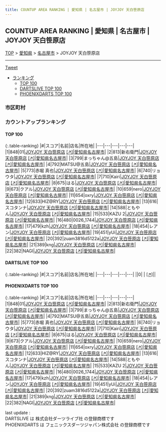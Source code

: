 ```yaml
---
title: COUNTUP AREA RANKING | 愛知県 | 名古屋市 | JOYJOY 天白笹原店
---
```

## COUNTUP AREA RANKING | 愛知県 | 名古屋市 | JOYJOY 天白笹原店

[TOP](/darts/rank/) > [愛知県](/darts/rank/愛知県/) > [名古屋市](/darts/rank/愛知県/名古屋市/) > JOYJOY 天白笹原店

___

<a href="https://twitter.com/share?ref_src=twsrc%5Etfw" data-text="COUNTUP AREA RANKING | 愛知県名古屋市JOYJOY 天白笹原店" class="twitter-share-button" data-hashtags="DARTSLIVE,PHOENIXDARTS,darts,ダーツ" data-show-count="false">Tweet</a>

* [ランキング](#カウントアップランキング)
    * [TOP 100](#top-100)
    * [DARTSLIVE TOP 100](#dartslive-top-100)
    * [PHOENIXDARTS TOP 100](#phoenixdarts-top-100)

### 市区町村

<ul>

</ul>

### カウントアップランキング

#### TOP 100



{:.table-ranking}
|#|スコア|名前|店名|所在地|
|---|---|---|---|---|
|1|848|<span class="rank-name-pd">01</span>|<a href="/darts/rank/shops/9830.html">JOYJOY 天白笹原店</a> <a href="https://vs.phoenixdarts.com/jp/shop/shopDetailInfo/s_9830?s_seq=9830">[↗]</a>|<a href="/darts/rank/愛知県/名古屋市">愛知県名古屋市</a>|
|2|813|<span class="rank-name-pd">新右衛門</span>|<a href="/darts/rank/shops/9830.html">JOYJOY 天白笹原店</a> <a href="https://vs.phoenixdarts.com/jp/shop/shopDetailInfo/s_9830?s_seq=9830">[↗]</a>|<a href="/darts/rank/愛知県/名古屋市">愛知県名古屋市</a>|
|3|799|<span class="rank-name-pd">まっちゃん@五島</span>|<a href="/darts/rank/shops/9830.html">JOYJOY 天白笹原店</a> <a href="https://vs.phoenixdarts.com/jp/shop/shopDetailInfo/s_9830?s_seq=9830">[↗]</a>|<a href="/darts/rank/愛知県/名古屋市">愛知県名古屋市</a>|
|4|792|<span class="rank-name-pd">MATSU@五島</span>|<a href="/darts/rank/shops/9830.html">JOYJOY 天白笹原店</a> <a href="https://vs.phoenixdarts.com/jp/shop/shopDetailInfo/s_9830?s_seq=9830">[↗]</a>|<a href="/darts/rank/愛知県/名古屋市">愛知県名古屋市</a>|
|5|773|<span class="rank-name-pd"><span class="pro-icon-pd"></span>赤堀 真也</span>|<a href="/darts/rank/shops/9830.html">JOYJOY 天白笹原店</a> <a href="https://vs.phoenixdarts.com/jp/shop/shopDetailInfo/s_9830?s_seq=9830">[↗]</a>|<a href="/darts/rank/愛知県/名古屋市">愛知県名古屋市</a>|
|6|740|<span class="rank-name-pd">リョウタ</span>|<a href="/darts/rank/shops/9830.html">JOYJOY 天白笹原店</a> <a href="https://vs.phoenixdarts.com/jp/shop/shopDetailInfo/s_9830?s_seq=9830">[↗]</a>|<a href="/darts/rank/愛知県/名古屋市">愛知県名古屋市</a>|
|7|710|<span class="rank-name-pd">Kairi</span>|<a href="/darts/rank/shops/9830.html">JOYJOY 天白笹原店</a> <a href="https://vs.phoenixdarts.com/jp/shop/shopDetailInfo/s_9830?s_seq=9830">[↗]</a>|<a href="/darts/rank/愛知県/名古屋市">愛知県名古屋市</a>|
|8|675|<span class="rank-name-pd">はる</span>|<a href="/darts/rank/shops/9830.html">JOYJOY 天白笹原店</a> <a href="https://vs.phoenixdarts.com/jp/shop/shopDetailInfo/s_9830?s_seq=9830">[↗]</a>|<a href="/darts/rank/愛知県/名古屋市">愛知県名古屋市</a>|
|9|673|<span class="rank-name-pd">クアル</span>|<a href="/darts/rank/shops/9830.html">JOYJOY 天白笹原店</a> <a href="https://vs.phoenixdarts.com/jp/shop/shopDetailInfo/s_9830?s_seq=9830">[↗]</a>|<a href="/darts/rank/愛知県/名古屋市">愛知県名古屋市</a>|
|10|659|<span class="rank-name-pd">nero</span>|<a href="/darts/rank/shops/9830.html">JOYJOY 天白笹原店</a> <a href="https://vs.phoenixdarts.com/jp/shop/shopDetailInfo/s_9830?s_seq=9830">[↗]</a>|<a href="/darts/rank/愛知県/名古屋市">愛知県名古屋市</a>|
|11|654|<span class="rank-name-pd">oxry</span>|<a href="/darts/rank/shops/9830.html">JOYJOY 天白笹原店</a> <a href="https://vs.phoenixdarts.com/jp/shop/shopDetailInfo/s_9830?s_seq=9830">[↗]</a>|<a href="/darts/rank/愛知県/名古屋市">愛知県名古屋市</a>|
|12|633|<span class="rank-name-pd">HIZ@RY</span>|<a href="/darts/rank/shops/9830.html">JOYJOY 天白笹原店</a> <a href="https://vs.phoenixdarts.com/jp/shop/shopDetailInfo/s_9830?s_seq=9830">[↗]</a>|<a href="/darts/rank/愛知県/名古屋市">愛知県名古屋市</a>|
|13|616|<span class="rank-name-pd">スコタンナ</span>|<a href="/darts/rank/shops/9830.html">JOYJOY 天白笹原店</a> <a href="https://vs.phoenixdarts.com/jp/shop/shopDetailInfo/s_9830?s_seq=9830">[↗]</a>|<a href="/darts/rank/愛知県/名古屋市">愛知県名古屋市</a>|
|14|588|<span class="rank-name-pd">ともやん</span>|<a href="/darts/rank/shops/9830.html">JOYJOY 天白笹原店</a> <a href="https://vs.phoenixdarts.com/jp/shop/shopDetailInfo/s_9830?s_seq=9830">[↗]</a>|<a href="/darts/rank/愛知県/名古屋市">愛知県名古屋市</a>|
|15|533|<span class="rank-name-pd">KAZU 2</span>|<a href="/darts/rank/shops/9830.html">JOYJOY 天白笹原店</a> <a href="https://vs.phoenixdarts.com/jp/shop/shopDetailInfo/s_9830?s_seq=9830">[↗]</a>|<a href="/darts/rank/愛知県/名古屋市">愛知県名古屋市</a>|
|16|480|<span class="rank-name-pd">0026_1744</span>|<a href="/darts/rank/shops/9830.html">JOYJOY 天白笹原店</a> <a href="https://vs.phoenixdarts.com/jp/shop/shopDetailInfo/s_9830?s_seq=9830">[↗]</a>|<a href="/darts/rank/愛知県/名古屋市">愛知県名古屋市</a>|
|17|479|<span class="rank-name-pd">kzh</span>|<a href="/darts/rank/shops/9830.html">JOYJOY 天白笹原店</a> <a href="https://vs.phoenixdarts.com/jp/shop/shopDetailInfo/s_9830?s_seq=9830">[↗]</a>|<a href="/darts/rank/愛知県/名古屋市">愛知県名古屋市</a>|
|18|454|<span class="rank-name-pd">レアン</span>|<a href="/darts/rank/shops/9830.html">JOYJOY 天白笹原店</a> <a href="https://vs.phoenixdarts.com/jp/shop/shopDetailInfo/s_9830?s_seq=9830">[↗]</a>|<a href="/darts/rank/愛知県/名古屋市">愛知県名古屋市</a>|
|19|451|<span class="rank-name-pd">yUi</span>|<a href="/darts/rank/shops/9830.html">JOYJOY 天白笹原店</a> <a href="https://vs.phoenixdarts.com/jp/shop/shopDetailInfo/s_9830?s_seq=9830">[↗]</a>|<a href="/darts/rank/愛知県/名古屋市">愛知県名古屋市</a>|
|20|392|<span class="rank-name-pd">zuam3816d5122a</span>|<a href="/darts/rank/shops/9830.html">JOYJOY 天白笹原店</a> <a href="https://vs.phoenixdarts.com/jp/shop/shopDetailInfo/s_9830?s_seq=9830">[↗]</a>|<a href="/darts/rank/愛知県/名古屋市">愛知県名古屋市</a>|
|21|389|<span class="rank-name-pd">kng</span>|<a href="/darts/rank/shops/9830.html">JOYJOY 天白笹原店</a> <a href="https://vs.phoenixdarts.com/jp/shop/shopDetailInfo/s_9830?s_seq=9830">[↗]</a>|<a href="/darts/rank/愛知県/名古屋市">愛知県名古屋市</a>|
|22|382|<span class="rank-name-pd">NAGI</span>|<a href="/darts/rank/shops/9830.html">JOYJOY 天白笹原店</a> <a href="https://vs.phoenixdarts.com/jp/shop/shopDetailInfo/s_9830?s_seq=9830">[↗]</a>|<a href="/darts/rank/愛知県/名古屋市">愛知県名古屋市</a>|


#### DARTSLIVE TOP 100



{:.table-ranking}
|#|スコア|名前|店名|所在地|
|---|---|---|---|---|
||0|<span class="rank-name-dl"> </span>|<a href="/darts/rank/shops/.html"></a> <a href="">[↗]</a>|<a href="/darts/rank//"></a>|


#### PHOENIXDARTS TOP 100



{:.table-ranking}
|#|スコア|名前|店名|所在地|
|---|---|---|---|---|
|1|848|<span class="rank-name-pd">01</span>|<a href="/darts/rank/shops/9830.html">JOYJOY 天白笹原店</a> <a href="https://vs.phoenixdarts.com/jp/shop/shopDetailInfo/s_9830?s_seq=9830">[↗]</a>|<a href="/darts/rank/愛知県/名古屋市">愛知県名古屋市</a>|
|2|813|<span class="rank-name-pd">新右衛門</span>|<a href="/darts/rank/shops/9830.html">JOYJOY 天白笹原店</a> <a href="https://vs.phoenixdarts.com/jp/shop/shopDetailInfo/s_9830?s_seq=9830">[↗]</a>|<a href="/darts/rank/愛知県/名古屋市">愛知県名古屋市</a>|
|3|799|<span class="rank-name-pd">まっちゃん@五島</span>|<a href="/darts/rank/shops/9830.html">JOYJOY 天白笹原店</a> <a href="https://vs.phoenixdarts.com/jp/shop/shopDetailInfo/s_9830?s_seq=9830">[↗]</a>|<a href="/darts/rank/愛知県/名古屋市">愛知県名古屋市</a>|
|4|792|<span class="rank-name-pd">MATSU@五島</span>|<a href="/darts/rank/shops/9830.html">JOYJOY 天白笹原店</a> <a href="https://vs.phoenixdarts.com/jp/shop/shopDetailInfo/s_9830?s_seq=9830">[↗]</a>|<a href="/darts/rank/愛知県/名古屋市">愛知県名古屋市</a>|
|5|773|<span class="rank-name-pd"><span class="pro-icon-pd"></span>赤堀 真也</span>|<a href="/darts/rank/shops/9830.html">JOYJOY 天白笹原店</a> <a href="https://vs.phoenixdarts.com/jp/shop/shopDetailInfo/s_9830?s_seq=9830">[↗]</a>|<a href="/darts/rank/愛知県/名古屋市">愛知県名古屋市</a>|
|6|740|<span class="rank-name-pd">リョウタ</span>|<a href="/darts/rank/shops/9830.html">JOYJOY 天白笹原店</a> <a href="https://vs.phoenixdarts.com/jp/shop/shopDetailInfo/s_9830?s_seq=9830">[↗]</a>|<a href="/darts/rank/愛知県/名古屋市">愛知県名古屋市</a>|
|7|710|<span class="rank-name-pd">Kairi</span>|<a href="/darts/rank/shops/9830.html">JOYJOY 天白笹原店</a> <a href="https://vs.phoenixdarts.com/jp/shop/shopDetailInfo/s_9830?s_seq=9830">[↗]</a>|<a href="/darts/rank/愛知県/名古屋市">愛知県名古屋市</a>|
|8|675|<span class="rank-name-pd">はる</span>|<a href="/darts/rank/shops/9830.html">JOYJOY 天白笹原店</a> <a href="https://vs.phoenixdarts.com/jp/shop/shopDetailInfo/s_9830?s_seq=9830">[↗]</a>|<a href="/darts/rank/愛知県/名古屋市">愛知県名古屋市</a>|
|9|673|<span class="rank-name-pd">クアル</span>|<a href="/darts/rank/shops/9830.html">JOYJOY 天白笹原店</a> <a href="https://vs.phoenixdarts.com/jp/shop/shopDetailInfo/s_9830?s_seq=9830">[↗]</a>|<a href="/darts/rank/愛知県/名古屋市">愛知県名古屋市</a>|
|10|659|<span class="rank-name-pd">nero</span>|<a href="/darts/rank/shops/9830.html">JOYJOY 天白笹原店</a> <a href="https://vs.phoenixdarts.com/jp/shop/shopDetailInfo/s_9830?s_seq=9830">[↗]</a>|<a href="/darts/rank/愛知県/名古屋市">愛知県名古屋市</a>|
|11|654|<span class="rank-name-pd">oxry</span>|<a href="/darts/rank/shops/9830.html">JOYJOY 天白笹原店</a> <a href="https://vs.phoenixdarts.com/jp/shop/shopDetailInfo/s_9830?s_seq=9830">[↗]</a>|<a href="/darts/rank/愛知県/名古屋市">愛知県名古屋市</a>|
|12|633|<span class="rank-name-pd">HIZ@RY</span>|<a href="/darts/rank/shops/9830.html">JOYJOY 天白笹原店</a> <a href="https://vs.phoenixdarts.com/jp/shop/shopDetailInfo/s_9830?s_seq=9830">[↗]</a>|<a href="/darts/rank/愛知県/名古屋市">愛知県名古屋市</a>|
|13|616|<span class="rank-name-pd">スコタンナ</span>|<a href="/darts/rank/shops/9830.html">JOYJOY 天白笹原店</a> <a href="https://vs.phoenixdarts.com/jp/shop/shopDetailInfo/s_9830?s_seq=9830">[↗]</a>|<a href="/darts/rank/愛知県/名古屋市">愛知県名古屋市</a>|
|14|588|<span class="rank-name-pd">ともやん</span>|<a href="/darts/rank/shops/9830.html">JOYJOY 天白笹原店</a> <a href="https://vs.phoenixdarts.com/jp/shop/shopDetailInfo/s_9830?s_seq=9830">[↗]</a>|<a href="/darts/rank/愛知県/名古屋市">愛知県名古屋市</a>|
|15|533|<span class="rank-name-pd">KAZU 2</span>|<a href="/darts/rank/shops/9830.html">JOYJOY 天白笹原店</a> <a href="https://vs.phoenixdarts.com/jp/shop/shopDetailInfo/s_9830?s_seq=9830">[↗]</a>|<a href="/darts/rank/愛知県/名古屋市">愛知県名古屋市</a>|
|16|480|<span class="rank-name-pd">0026_1744</span>|<a href="/darts/rank/shops/9830.html">JOYJOY 天白笹原店</a> <a href="https://vs.phoenixdarts.com/jp/shop/shopDetailInfo/s_9830?s_seq=9830">[↗]</a>|<a href="/darts/rank/愛知県/名古屋市">愛知県名古屋市</a>|
|17|479|<span class="rank-name-pd">kzh</span>|<a href="/darts/rank/shops/9830.html">JOYJOY 天白笹原店</a> <a href="https://vs.phoenixdarts.com/jp/shop/shopDetailInfo/s_9830?s_seq=9830">[↗]</a>|<a href="/darts/rank/愛知県/名古屋市">愛知県名古屋市</a>|
|18|454|<span class="rank-name-pd">レアン</span>|<a href="/darts/rank/shops/9830.html">JOYJOY 天白笹原店</a> <a href="https://vs.phoenixdarts.com/jp/shop/shopDetailInfo/s_9830?s_seq=9830">[↗]</a>|<a href="/darts/rank/愛知県/名古屋市">愛知県名古屋市</a>|
|19|451|<span class="rank-name-pd">yUi</span>|<a href="/darts/rank/shops/9830.html">JOYJOY 天白笹原店</a> <a href="https://vs.phoenixdarts.com/jp/shop/shopDetailInfo/s_9830?s_seq=9830">[↗]</a>|<a href="/darts/rank/愛知県/名古屋市">愛知県名古屋市</a>|
|20|392|<span class="rank-name-pd">zuam3816d5122a</span>|<a href="/darts/rank/shops/9830.html">JOYJOY 天白笹原店</a> <a href="https://vs.phoenixdarts.com/jp/shop/shopDetailInfo/s_9830?s_seq=9830">[↗]</a>|<a href="/darts/rank/愛知県/名古屋市">愛知県名古屋市</a>|
|21|389|<span class="rank-name-pd">kng</span>|<a href="/darts/rank/shops/9830.html">JOYJOY 天白笹原店</a> <a href="https://vs.phoenixdarts.com/jp/shop/shopDetailInfo/s_9830?s_seq=9830">[↗]</a>|<a href="/darts/rank/愛知県/名古屋市">愛知県名古屋市</a>|
|22|382|<span class="rank-name-pd">NAGI</span>|<a href="/darts/rank/shops/9830.html">JOYJOY 天白笹原店</a> <a href="https://vs.phoenixdarts.com/jp/shop/shopDetailInfo/s_9830?s_seq=9830">[↗]</a>|<a href="/darts/rank/愛知県/名古屋市">愛知県名古屋市</a>|


<div class="footer border-top border-gray-light mt-5 pt-3 text-right text-gray">
    last update : <span style="font-weight: italic" id="foot_last_modified"></span><br />
    DARTSLIVE は 株式会社ダーツライブ社 の登録商標です<br />
    PHOENIXDARTS は フェニックスダーツジャパン株式会社 の登録商標です<br />
</div>

<script src="https://cdnjs.cloudflare.com/ajax/libs/jquery.tablesorter/2.31.3/js/jquery.tablesorter.min.js" integrity="sha512-qzgd5cYSZcosqpzpn7zF2ZId8f/8CHmFKZ8j7mU4OUXTNRd5g+ZHBPsgKEwoqxCtdQvExE5LprwwPAgoicguNg==" crossorigin="anonymous" referrerpolicy="no-referrer"></script>
<link rel="stylesheet" href="https://cdnjs.cloudflare.com/ajax/libs/jquery.tablesorter/2.31.3/css/theme.default.min.css" integrity="sha512-wghhOJkjQX0Lh3NSWvNKeZ0ZpNn+SPVXX1Qyc9OCaogADktxrBiBdKGDoqVUOyhStvMBmJQ8ZdMHiR3wuEq8+w==" crossorigin="anonymous" referrerpolicy="no-referrer" />
<script>
$(function() {
    $(".table-ranking").tablesorter({sortList:[[0, 0]]});
    $("#foot_last_modified").text(formatDate(new Date(document.lastModified), 'yyyy-MM-dd HH:mm:ss'));
});
</script>

<script async src="https://platform.twitter.com/widgets.js" charset="utf-8"></script>